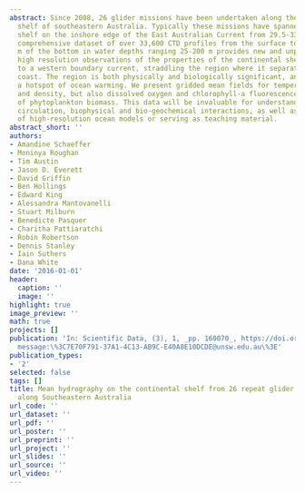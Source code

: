```yaml
---
abstract: Since 2008, 26 glider missions have been undertaken along the continental
  shelf of southeastern Australia. Typically these missions have spanned the continental
  shelf on the inshore edge of the East Australian Current from 29.5-33.5°S. This
  comprehensive dataset of over 33,600 CTD profiles from the surface to within 10
  m of the bottom in water depths ranging 25-200 m provides new and unprecedented
  high resolution observations of the properties of the continental shelf waters adjacent
  to a western boundary current, straddling the region where it separates from the
  coast. The region is both physically and biologically significant, and is also in
  a hotspot of ocean warming. We present gridded mean fields for temperature, salinity
  and density, but also dissolved oxygen and chlorophyll-a fluorescence indicative
  of phytoplankton biomass. This data will be invaluable for understanding shelf stratification,
  circulation, biophysical and bio-geochemical interactions, as well as for the validation
  of high-resolution ocean models or serving as teaching material.
abstract_short: ''
authors:
- Amandine Schaeffer
- Moninya Roughan
- Tim Austin
- Jason D. Everett
- David Griffin
- Ben Hollings
- Edward King
- Alessandra Mantovanelli
- Stuart Milburn
- Benedicte Pasquer
- Charitha Pattiaratchi
- Robin Robertson
- Dennis Stanley
- Iain Suthers
- Dana White
date: '2016-01-01'
header:
  caption: ''
  image: ''
highlight: true
image_preview: ''
math: true
projects: []
publication: 'In: Scientific Data, (3), 1, _pp. 160070_, https://doi.org/10.1038/sdata.2016.70,
  message:\%3C7E70F791-37A1-4C13-AB9C-E40A8E10DCDE@unsw.edu.au\%3E'
publication_types:
- '2'
selected: false
tags: []
title: Mean hydrography on the continental shelf from 26 repeat glider deployments
  along Southeastern Australia
url_code: ''
url_dataset: ''
url_pdf: ''
url_poster: ''
url_preprint: ''
url_project: ''
url_slides: ''
url_source: ''
url_video: ''
---
```


